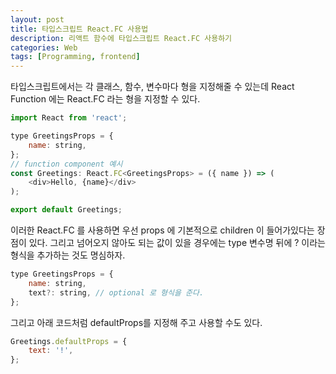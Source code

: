 ```yaml
---
layout: post
title: 타입스크립트 React.FC 사용법
description: 리액트 함수에 타입스크립트 React.FC 사용하기
categories: Web
tags: [Programming, frontend]
---
```


타입스크립트에서는 각 클래스, 함수, 변수마다 형을 지정해줄 수 있는데 React Function 에는 React.FC 라는 형을 지정할 수 있다.

```js
import React from 'react';

type GreetingsProps = {
	name: string,
};
// function component 예시
const Greetings: React.FC<GreetingsProps> = ({ name }) => (
	<div>Hello, {name}</div>
);

export default Greetings;
```

이러한 React.FC 를 사용하면 우선 props 에 기본적으로 children 이 들어가있다는 장점이 있다. 그리고 넘어오지 않아도 되는 값이 있을 경우에는 type 변수명 뒤에 ? 이라는 형식을 추가하는 것도 명심하자.

```js
type GreetingsProps = {
	name: string,
	text?: string, // optional 로 형식을 준다.
};
```

그리고 아래 코드처럼 defaultProps를 지정해 주고 사용할 수도 있다.

```js
Greetings.defaultProps = {
	text: '!',
};
```
